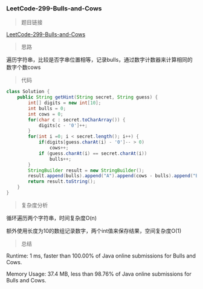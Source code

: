 ### LeetCode-299-Bulls-and-Cows

> 题目链接

[LeetCode-299-Bulls-and-Cows](https://leetcode.com/problems/bulls-and-cows/)

> 思路

遍历字符串，比较是否字串位置相等，记录bulls，通过数字计数器来计算相同的数字个数cows

> 代码

```java
class Solution {
    public String getHint(String secret, String guess) {
        int[] digits = new int[10];
        int bulls = 0;
        int cows = 0;
        for(char c : secret.toCharArray()) {
            digits[c - '0']++;
        }
        for(int i =0; i < secret.length(); i++) {
            if(digits[guess.charAt(i) - '0']-- > 0)
                cows++;
            if (guess.charAt(i) == secret.charAt(i))
                bulls++;
        }
        StringBuilder result = new StringBuilder();
        result.append(bulls).append("A").append(cows - bulls).append("B");
        return result.toString();
    }
}
```

> 复杂度分析

循环遍历两个字符串，时间复杂度O(n)

额外使用长度为10的数组记录数字，两个int值来保存结果，空间复杂度O(1)

> 总结

Runtime: 1 ms, faster than 100.00% of Java online submissions for Bulls and Cows.

Memory Usage: 37.4 MB, less than 98.76% of Java online submissions for Bulls and Cows.
